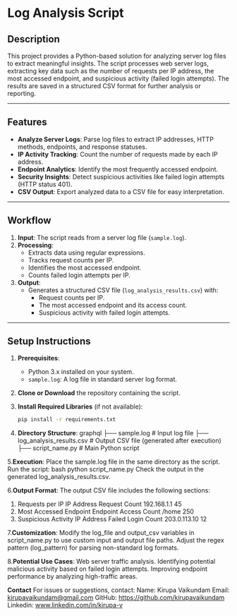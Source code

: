# Log Analysis Script

## Description
This project provides a Python-based solution for analyzing server log files to extract meaningful insights. The script processes web server logs, extracting key data such as the number of requests per IP address, the most accessed endpoint, and suspicious activity (failed login attempts). The results are saved in a structured CSV format for further analysis or reporting.

---

## Features
* **Analyze Server Logs**: Parse log files to extract IP addresses, HTTP methods, endpoints, and response statuses.
* **IP Activity Tracking**: Count the number of requests made by each IP address.
* **Endpoint Analytics**: Identify the most frequently accessed endpoint.
* **Security Insights**: Detect suspicious activities like failed login attempts (HTTP status 401).
* **CSV Output**: Export analyzed data to a CSV file for easy interpretation.
  
---


## Workflow
1. **Input**: The script reads from a server log file (`sample.log`).
2. **Processing**:
   * Extracts data using regular expressions.
   * Tracks request counts per IP.
   * Identifies the most accessed endpoint.
   * Counts failed login attempts per IP.
3. **Output**:
   * Generates a structured CSV file (`log_analysis_results.csv`) with:
     * Request counts per IP.
     * The most accessed endpoint and its access count.
     * Suspicious activity with failed login attempts.

---

## Setup Instructions
1. **Prerequisites**:
   * Python 3.x installed on your system.
   * `sample.log`: A log file in standard server log format.
   
2. **Clone or Download** the repository containing the script.

3. **Install Required Libraries** (if not available):
   ```bash
   pip install -r requirements.txt
   
4. **Directory Structure**:
graphql
├── sample.log                 # Input log file
├── log_analysis_results.csv   # Output CSV file (generated after execution)
├── script_name.py             # Main Python script

5.**Execution**:
Place the sample.log file in the same directory as the script.
Run the script:
bash
python script_name.py
Check the output in the generated log_analysis_results.csv.

6.**Output Format**:
The output CSV file includes the following sections:
1. Requests per IP
IP Address	    Request Count
192.168.1.1   	45
2. Most Accessed Endpoint
Endpoint	      Access Count
/home	          250
3. Suspicious Activity
IP Address	    Failed Login Count
203.0.113.10	  12
   
7.**Customization**:
Modify the log_file and output_csv variables in script_name.py to use custom input and output file paths.
Adjust the regex pattern (log_pattern) for parsing non-standard log formats.

8.**Potential Use Cases**:
Web server traffic analysis.
Identifying potential malicious activity based on failed login attempts.
Improving endpoint performance by analyzing high-traffic areas.

**Contact**
For issues or suggestions, contact:
Name: Kirupa Vaikundam
Email: kirupavaikundam@gmail.com
GitHub: https://github.com/kirupavaikundam
Linkedin: www.linkedin.com/in/kirupa-v

